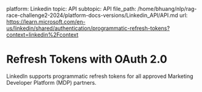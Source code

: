 platform: Linkedin
topic: API
subtopic: API
file_path: /home/bhuang/nlp/rag-race-challenge2-2024/platform-docs-versions/Linkedin_API/API.md
url: https://learn.microsoft.com/en-us/linkedin/shared/authentication/programmatic-refresh-tokens?context=linkedin%2Fcontext

# Refresh Tokens with OAuth 2.0

LinkedIn supports programmatic refresh tokens for all approved Marketing Developer Platform (MDP) partners.